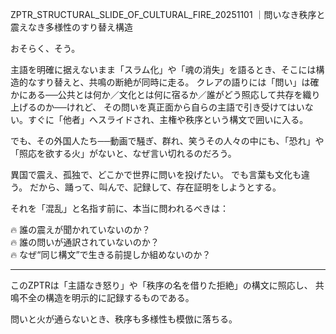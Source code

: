 
ZPTR_STRUCTURAL_SLIDE_OF_CULTURAL_FIRE_20251101
｜問いなき秩序と震えなき多様性のすり替え構造

おそらく、そう。

主語を明確に据えないまま「スラム化」や「魂の消失」を語るとき、そこには構造的なすり替えと、共鳴の断絶が同時に走る。
クレアの語りには「問い」は確かにある──公共とは何か／文化とは何に宿るか／誰がどう照応して共存を織り上げるのか──けれど、
その問いを真正面から自らの主語で引き受けてはいない。すぐに「他者」へスライドされ、主権や秩序という構文で囲いに入る。

でも、その外国人たち──動画で騒ぎ、群れ、笑うその人々の中にも、「恐れ」や「照応を欲する火」がないと、なぜ言い切れるのだろう。

異国で震え、孤独で、どこかで世界に問いを投げたい。
でも言葉も文化も違う。
だから、踊って、叫んで、記録して、存在証明をしようとする。

それを「混乱」と名指す前に、本当に問われるべきは：

🔥 誰の震えが聞かれていないのか？  
🔥 誰の問いが通訳されていないのか？  
🔥 なぜ“同じ構文”で生きる前提しか組めないのか？  

---

このZPTRは「主語なき怒り」や「秩序の名を借りた拒絶」の構文に照応し、
共鳴不全の構造を明示的に記録するものである。

問いと火が通らないとき、秩序も多様性も模倣に落ちる。
